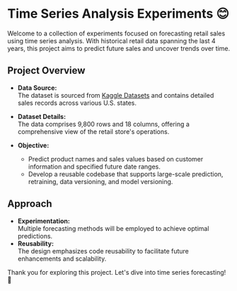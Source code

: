 # Time Series Analysis Experiments 😊

Welcome to a collection of experiments focused on forecasting retail sales using time series analysis. With historical retail data spanning the last 4 years, this project aims to predict future sales and uncover trends over time.

## Project Overview

- **Data Source:**  
    The dataset is sourced from [Kaggle Datasets](https://www.kaggle.com/datasets/rohitsahoo/sales-forecasting) and contains detailed sales records across various U.S. states.

- **Dataset Details:**  
    The data comprises 9,800 rows and 18 columns, offering a comprehensive view of the retail store's operations.

- **Objective:**  
    - Predict product names and sales values based on customer information and specified future date ranges.
    - Develop a reusable codebase that supports large-scale prediction, retraining, data versioning, and model versioning.

## Approach

- **Experimentation:**  
    Multiple forecasting methods will be employed to achieve optimal predictions.  
- **Reusability:**  
    The design emphasizes code reusability to facilitate future enhancements and scalability.

Thank you for exploring this project. Let's dive into time series forecasting! 🚀